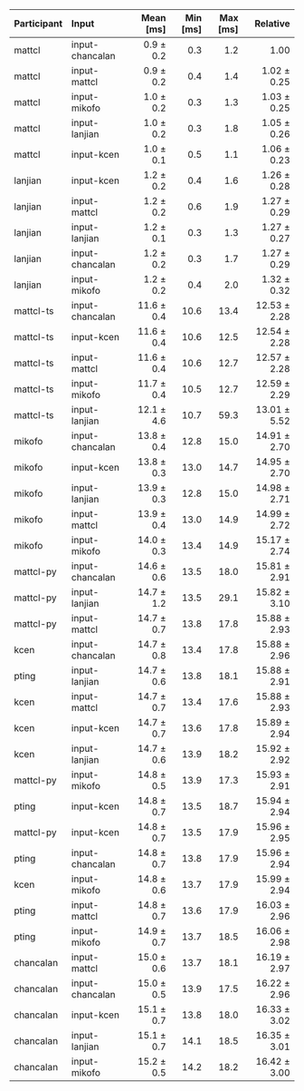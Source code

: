 | Participant | Input | Mean [ms] | Min [ms] | Max [ms] | Relative |
|:---|:---|---:|---:|---:|---:|
| mattcl | input-chancalan | 0.9 ± 0.2 | 0.3 | 1.2 | 1.00 |
| mattcl | input-mattcl | 0.9 ± 0.2 | 0.4 | 1.4 | 1.02 ± 0.25 |
| mattcl | input-mikofo | 1.0 ± 0.2 | 0.3 | 1.3 | 1.03 ± 0.25 |
| mattcl | input-lanjian | 1.0 ± 0.2 | 0.3 | 1.8 | 1.05 ± 0.26 |
| mattcl | input-kcen | 1.0 ± 0.1 | 0.5 | 1.1 | 1.06 ± 0.23 |
| lanjian | input-kcen | 1.2 ± 0.2 | 0.4 | 1.6 | 1.26 ± 0.28 |
| lanjian | input-mattcl | 1.2 ± 0.2 | 0.6 | 1.9 | 1.27 ± 0.29 |
| lanjian | input-lanjian | 1.2 ± 0.1 | 0.3 | 1.3 | 1.27 ± 0.27 |
| lanjian | input-chancalan | 1.2 ± 0.2 | 0.3 | 1.7 | 1.27 ± 0.29 |
| lanjian | input-mikofo | 1.2 ± 0.2 | 0.4 | 2.0 | 1.32 ± 0.32 |
| mattcl-ts | input-chancalan | 11.6 ± 0.4 | 10.6 | 13.4 | 12.53 ± 2.28 |
| mattcl-ts | input-kcen | 11.6 ± 0.4 | 10.6 | 12.5 | 12.54 ± 2.28 |
| mattcl-ts | input-mattcl | 11.6 ± 0.4 | 10.6 | 12.7 | 12.57 ± 2.28 |
| mattcl-ts | input-mikofo | 11.7 ± 0.4 | 10.5 | 12.7 | 12.59 ± 2.29 |
| mattcl-ts | input-lanjian | 12.1 ± 4.6 | 10.7 | 59.3 | 13.01 ± 5.52 |
| mikofo | input-chancalan | 13.8 ± 0.4 | 12.8 | 15.0 | 14.91 ± 2.70 |
| mikofo | input-kcen | 13.8 ± 0.3 | 13.0 | 14.7 | 14.95 ± 2.70 |
| mikofo | input-lanjian | 13.9 ± 0.3 | 12.8 | 15.0 | 14.98 ± 2.71 |
| mikofo | input-mattcl | 13.9 ± 0.4 | 13.0 | 14.9 | 14.99 ± 2.72 |
| mikofo | input-mikofo | 14.0 ± 0.3 | 13.4 | 14.9 | 15.17 ± 2.74 |
| mattcl-py | input-chancalan | 14.6 ± 0.6 | 13.5 | 18.0 | 15.81 ± 2.91 |
| mattcl-py | input-lanjian | 14.7 ± 1.2 | 13.5 | 29.1 | 15.82 ± 3.10 |
| mattcl-py | input-mattcl | 14.7 ± 0.7 | 13.8 | 17.8 | 15.88 ± 2.93 |
| kcen | input-chancalan | 14.7 ± 0.8 | 13.4 | 17.8 | 15.88 ± 2.96 |
| pting | input-lanjian | 14.7 ± 0.6 | 13.8 | 18.1 | 15.88 ± 2.91 |
| kcen | input-mattcl | 14.7 ± 0.7 | 13.4 | 17.6 | 15.88 ± 2.93 |
| kcen | input-kcen | 14.7 ± 0.7 | 13.6 | 17.8 | 15.89 ± 2.94 |
| kcen | input-lanjian | 14.7 ± 0.6 | 13.9 | 18.2 | 15.92 ± 2.92 |
| mattcl-py | input-mikofo | 14.8 ± 0.5 | 13.9 | 17.3 | 15.93 ± 2.91 |
| pting | input-kcen | 14.8 ± 0.7 | 13.5 | 18.7 | 15.94 ± 2.94 |
| mattcl-py | input-kcen | 14.8 ± 0.7 | 13.5 | 17.9 | 15.96 ± 2.95 |
| pting | input-chancalan | 14.8 ± 0.7 | 13.8 | 17.9 | 15.96 ± 2.94 |
| kcen | input-mikofo | 14.8 ± 0.6 | 13.7 | 17.9 | 15.99 ± 2.94 |
| pting | input-mattcl | 14.8 ± 0.7 | 13.6 | 17.9 | 16.03 ± 2.96 |
| pting | input-mikofo | 14.9 ± 0.7 | 13.7 | 18.5 | 16.06 ± 2.98 |
| chancalan | input-mattcl | 15.0 ± 0.6 | 13.7 | 18.1 | 16.19 ± 2.97 |
| chancalan | input-chancalan | 15.0 ± 0.5 | 13.9 | 17.5 | 16.22 ± 2.96 |
| chancalan | input-kcen | 15.1 ± 0.7 | 13.8 | 18.0 | 16.33 ± 3.02 |
| chancalan | input-lanjian | 15.1 ± 0.7 | 14.1 | 18.5 | 16.35 ± 3.01 |
| chancalan | input-mikofo | 15.2 ± 0.5 | 14.2 | 18.2 | 16.42 ± 3.00 |
